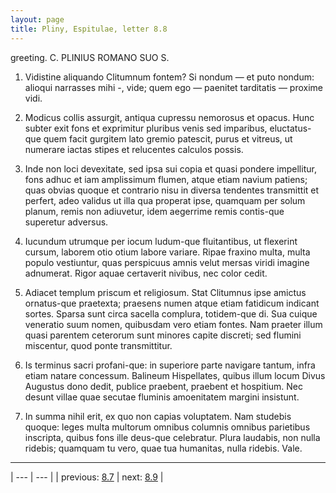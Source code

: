 ```yaml
---
layout: page
title: Pliny, Espitulae, letter 8.8
---
```


greeting. C. PLINIUS ROMANO SUO S.



1. Vidistine aliquando Clitumnum fontem? Si nondum — et puto nondum: alioqui narrasses mihi -, vide; quem ego — paenitet tarditatis — proxime vidi.



2. Modicus collis assurgit, antiqua cupressu nemorosus et opacus. Hunc subter exit fons et exprimitur pluribus venis sed imparibus, eluctatus-que quem facit gurgitem lato gremio patescit, purus et vitreus, ut numerare iactas stipes et relucentes calculos possis.



3. Inde non loci devexitate, sed ipsa sui copia et quasi pondere impellitur, fons adhuc et iam amplissimum flumen, atque etiam navium patiens; quas obvias quoque et contrario nisu in diversa tendentes transmittit et perfert, adeo validus ut illa qua properat ipse, quamquam per solum planum, remis non adiuvetur, idem aegerrime remis contis-que superetur adversus.



4. Iucundum utrumque per iocum ludum-que fluitantibus, ut flexerint cursum, laborem otio otium labore variare. Ripae fraxino multa, multa populo vestiuntur, quas perspicuus amnis velut mersas viridi imagine adnumerat. Rigor aquae certaverit nivibus, nec color cedit.



5. Adiacet templum priscum et religiosum. Stat Clitumnus ipse amictus ornatus-que praetexta; praesens numen atque etiam fatidicum indicant sortes. Sparsa sunt circa sacella complura, totidem-que di. Sua cuique veneratio suum nomen, quibusdam vero etiam fontes. Nam praeter illum quasi parentem ceterorum sunt minores capite discreti; sed flumini miscentur, quod ponte transmittitur.



6. Is terminus sacri profani-que: in superiore parte navigare tantum, infra etiam natare concessum. Balineum Hispellates, quibus illum locum Divus Augustus dono dedit, publice praebent, praebent et hospitium. Nec desunt villae quae secutae fluminis amoenitatem margini insistunt.



7. In summa nihil erit, ex quo non capias voluptatem. Nam studebis quoque: leges multa multorum omnibus columnis omnibus parietibus inscripta, quibus fons ille deus-que celebratur. Plura laudabis, non nulla ridebis; quamquam tu vero, quae tua humanitas, nulla ridebis. Vale.



---

| --- | --- |
| previous: [8.7](../8.7/) | next: [8.9](../8.9/) |